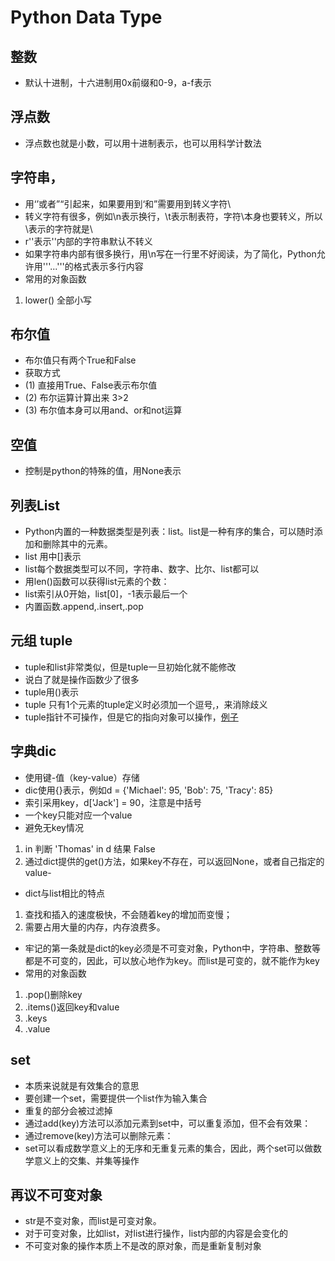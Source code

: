 # Python Data Type

## 整数 

- 默认十进制，十六进制用0x前缀和0-9，a-f表示

## 浮点数 

- 浮点数也就是小数，可以用十进制表示，也可以用科学计数法

## 字符串，
- 用‘’或者”“引起来，如果要用到‘和”需要用到转义字符\
- 转义字符有很多，例如\n表示换行，\t表示制表符，字符\本身也要转义，所以\\表示的字符就是\
- r''表示''内部的字符串默认不转义
- 如果字符串内部有很多换行，用\n写在一行里不好阅读，为了简化，Python允许用'''...'''的格式表示多行内容
- 常用的对象函数
1. lower() 全部小写


## 布尔值
- 布尔值只有两个True和False
- 获取方式
- (1) 直接用True、False表示布尔值
- (2) 布尔运算计算出来 3>2
- (3) 布尔值本身可以用and、or和not运算

## 空值
- 控制是python的特殊的值，用None表示

## 列表List
- Python内置的一种数据类型是列表：list。list是一种有序的集合，可以随时添加和删除其中的元素。
- list 用中[]表示
- list每个数据类型可以不同，字符串、数字、比尔、list都可以
- 用len()函数可以获得list元素的个数：
- list索引从0开始，list[0]，-1表示最后一个
- 内置函数.append,.insert,.pop

## 元组 tuple
- tuple和list非常类似，但是tuple一旦初始化就不能修改
- 说白了就是操作函数少了很多
- tuple用()表示
- tuple 只有1个元素的tuple定义时必须加一个逗号,，来消除歧义
- tuple指针不可操作，但是它的指向对象可以操作，[例子](https://www.liaoxuefeng.com/wiki/0014316089557264a6b348958f449949df42a6d3a2e542c000/0014316724772904521142196b74a3f8abf93d8e97c6ee6000)

## 字典dic
- 使用键-值（key-value）存储
- dic使用{}表示，例如d = {'Michael': 95, 'Bob': 75, 'Tracy': 85}
- 索引采用key，d['Jack'] = 90，注意是中括号
- 一个key只能对应一个value
- 避免无key情况
1. in 判断 'Thomas' in d 结果 False
2. 通过dict提供的get()方法，如果key不存在，可以返回None，或者自己指定的value- 
- dict与list相比的特点
1. 查找和插入的速度极快，不会随着key的增加而变慢；
2. 需要占用大量的内存，内存浪费多。
- 牢记的第一条就是dict的key必须是不可变对象，Python中，字符串、整数等都是不可变的，因此，可以放心地作为key。而list是可变的，就不能作为key
- 常用的对象函数
1. .pop()删除key
2. .items()返回key和value
3. .keys
4. .value

## set
- 本质来说就是有效集合的意思
- 要创建一个set，需要提供一个list作为输入集合
- 重复的部分会被过滤掉
- 通过add(key)方法可以添加元素到set中，可以重复添加，但不会有效果：
- 通过remove(key)方法可以删除元素：
- set可以看成数学意义上的无序和无重复元素的集合，因此，两个set可以做数学意义上的交集、并集等操作

## 再议不可变对象
- str是不变对象，而list是可变对象。
- 对于可变对象，比如list，对list进行操作，list内部的内容是会变化的
- 不可变对象的操作本质上不是改的原对象，而是重新复制对象

